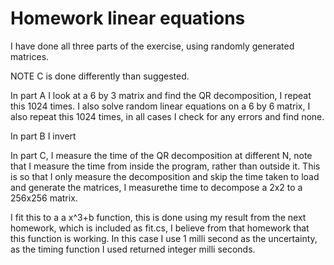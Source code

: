 Homework linear equations
===========
I have done all three parts of the exercise, using randomly generated matrices.

NOTE C is done differently than suggested.

In part A I look at a 6 by 3 matrix and find the QR decomposition, I repeat this 1024 times. I also solve random linear equations on a 6 by 6 matrix, I also repeat this 1024 times, in all cases I check for any errors and find none.

In part B I invert

In part C, I measure the time of the QR decomposition at different N, note that I measure the time from inside the program, rather than outside it. This is so that I only measure the decomposition and skip the time taken to load and generate the matrices, I measurethe time to decompose a 2x2 to a 256x256 matrix.

I fit this to a a x^3+b function, this is done using my result from the next homework, which is included as fit.cs, I believe from that homework that this function is working. In this case I use 1 milli second as the uncertainty, as the timing function I used returned integer milli seconds.
